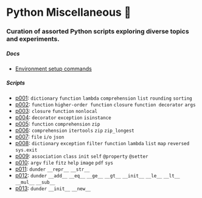 # Python Miscellaneous 🐍

### Curation of assorted Python scripts exploring diverse topics and experiments.

##### Docs

- [Environment setup commands](./doc/environment_setup.md)

##### Scripts

- [p001](./src/p001.py): `dictionary` `function` `lambda` `comprehension` `list` `rounding` `sorting`
- [p002](./src/p002.py): `function` `higher-order function` `closure` `function decorator` `args`
- [p003](./src/p003.py): `closure` `function` `nonlocal`
- [p004](./src/p004.py): `decorator` `exception` `isinstance`
- [p005](./src/p005.py): `function` `comprehension` `zip`
- [p006](./src/p006.py): `comprehension` `itertools` `zip` `zip_longest`
- [p007](./src/p007.py): `file` `i/o` `json`
- [p008](./src/p008.py): `dictionary` `exception` `filter` `function` `lambda` `list` `map` `reversed` `sys.exit`
- [p009](./src/p009.py): `association` `class` `init` `self` `@property` `@setter`
- [p010](./src/p010.py): `argv` `file` `fitz` `help` `image` `pdf` `sys`
- [p011](./src/p011.py): `dunder` `__repr__` `__str__`
- [p012](./src/p012.py): `dunder` `__add__` `__eq__` `__ge__` `__gt__` `__init__` `__le__` `__lt__` `__mul__` `__sub__`
- [p013](./src/p013.py): `dunder` `__init__` `__new__`
